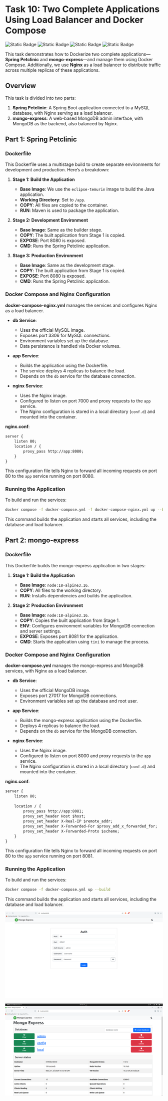 # Task 10: Two Complete Applications Using Load Balancer and Docker Compose

![Static Badge](https://img.shields.io/badge/build-Ubuntu-brightgreen?style=flat&logo=ubuntu&label=Linux&labelColor=Orange&color=red) ![Static Badge](https://img.shields.io/badge/Docker-27.0.3-skyblue?style=flat&logo=docker&label=Docker) ![Static Badge](https://img.shields.io/badge/nginx-1.18.0-grey?style=flat&logo=nginx&label=nginx&labelColor=darkgreen&color=grey) ![Static Badge](https://img.shields.io/badge/Linux-Task04-Orange?style=flat&label=DevOps&labelColor=blue&color=gray)


This task demonstrates how to Dockerize two complete applications—**Spring Petclinic** and **mongo-express**—and manage them using Docker Compose. Additionally, we use **Nginx** as a load balancer to distribute traffic across multiple replicas of these applications.

## Overview

This task is divided into two parts:

1. **Spring Petclinic**: A Spring Boot application connected to a MySQL database, with Nginx serving as a load balancer.
2. **mongo-express**: A web-based MongoDB admin interface, with MongoDB as the backend, also balanced by Nginx.

## Part 1: Spring Petclinic

### Dockerfile

This Dockerfile uses a multistage build to create separate environments for development and production. Here’s a breakdown:

1. **Stage 1: Build the Application**
   - **Base Image**: We use the `eclipse-temurin` image to build the Java application.
   - **Working Directory**: Set to `/app`.
   - **COPY**: All files are copied to the container.
   - **RUN**: Maven is used to package the application.

2. **Stage 2: Development Environment**
   - **Base Image**: Same as the builder stage.
   - **COPY**: The built application from Stage 1 is copied.
   - **EXPOSE**: Port 8080 is exposed.
   - **CMD**: Runs the Spring Petclinic application.

3. **Stage 3: Production Environment**
   - **Base Image**: Same as the development stage.
   - **COPY**: The built application from Stage 1 is copied.
   - **EXPOSE**: Port 8080 is exposed.
   - **CMD**: Runs the Spring Petclinic application.

### Docker Compose and Nginx Configuration

**docker-compose-nginx.yml** manages the services and configures Nginx as a load balancer.

- **db Service**:
  - Uses the official MySQL image.
  - Exposes port 3306 for MySQL connections.
  - Environment variables set up the database.
  - Data persistence is handled via Docker volumes.

- **app Service**:
  - Builds the application using the Dockerfile.
  - The service deploys 4 replicas to balance the load.
  - Depends on the `db` service for the database connection.

- **nginx Service**:
  - Uses the Nginx image.
  - Configured to listen on port 7000 and proxy requests to the `app` service.
  - The Nginx configuration is stored in a local directory (`conf.d`) and mounted into the container.

**nginx.conf**:
```nginx
server {
    listen 80;
    location / {
        proxy_pass http://app:8080;
    }
}
```
This configuration file tells Nginx to forward all incoming requests on port 80 to the `app` service running on port 8080.

### Running the Application

To build and run the services:

```bash
docker compose -f docker-compose.yml -f docker-compose-nginx.yml up --build
```

This command builds the application and starts all services, including the database and load balancer.

## Part 2: mongo-express

### Dockerfile

This Dockerfile builds the mongo-express application in two stages:

1. **Stage 1: Build the Application**
   - **Base Image**: `node:18-alpine3.16`.
   - **COPY**: All files to the working directory.
   - **RUN**: Installs dependencies and builds the application.

2. **Stage 2: Production Environment**
   - **Base Image**: `node:18-alpine3.16`.
   - **COPY**: Copies the built application from Stage 1.
   - **ENV**: Configures environment variables for MongoDB connection and server settings.
   - **EXPOSE**: Exposes port 8081 for the application.
   - **CMD**: Starts the application using `tini` to manage the process.

### Docker Compose and Nginx Configuration

**docker-compose.yml** manages the mongo-express and MongoDB services, with Nginx as a load balancer.

- **db Service**:
  - Uses the official MongoDB image.
  - Exposes port 27017 for MongoDB connections.
  - Environment variables set up the database and root user.

- **app Service**:
  - Builds the mongo-express application using the Dockerfile.
  - Deploys 4 replicas to balance the load.
  - Depends on the `db` service for the MongoDB connection.

- **nginx Service**:
  - Uses the Nginx image.
  - Configured to listen on port 8000 and proxy requests to the `app` service.
  - The Nginx configuration is stored in a local directory (`conf.d`) and mounted into the container.

**nginx.conf**:
```nginx
server {
    listen 80;

    location / {
        proxy_pass http://app:8081;
        proxy_set_header Host $host;
        proxy_set_header X-Real-IP $remote_addr;
        proxy_set_header X-Forwarded-For $proxy_add_x_forwarded_for;
        proxy_set_header X-Forwarded-Proto $scheme;
    }
}
```
This configuration file tells Nginx to forward all incoming requests on port 80 to the `app` service running on port 8081.

### Running the Application

To build and run the services:

```bash
docker compose -f docker-compose.yml up --build
```

This command builds the application and starts all services, including the database and load balancer.

![Mongo-express](Task10_Part5.png)

![Mongo-express](Task10_Part6.png)
